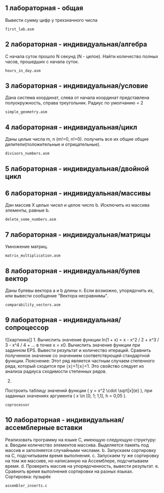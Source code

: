 ## 1 лабораторная - общая
Вывести сумму цифр у трехзначного числа 

`first_lab.asm`

## 2 лабораторная - индивидуальная/алгебра
С начала суток прошло N секунд (N - целое). Найти количество полных часов, прошедших с начала суток. 

`hours_in_day.asm`

## 3 лабораторная - индивидуальная/условие
Дана система координат, слева от начала координат представлена полуокружность, справа треугольник. Радиус по умолчанию = 2 

`simple_geometry.asm`

## 4 лабораторная - индивидуальная/цикл
Даны целые числа m, n (m!=0, n!=0). получить все их общие общие делители(положительные и отрицательные). 

`divisors_numbers.asm`

## 5 лабораторная - индивидуальная/двойной цикл

## 6 лабораторная - индивидуальная/массивы
Дан массив X целых чисел и целое число b. Исключить из массива элементы, равные b.

`delete_some_numbers.asm`

## 7 лабораторная - индивидуальная/матрицы
Умножение матриц.

`matrix_multiplication.asm`

## 8 лабораторная - индивидуальная/булев вектор
Даны булевы вектора a и b длины n. Если возможно, упорядочить их, или вывести сообщение "Вектора несравнимы".

`comparability_vectors.asm`

## 9 лабораторная - индивидуальная/сопроцессор
![[картинка]]
1.
Вычислить значение функции ln(1 + x) = x - x^2 / 2 + x^3 / 3 - x^4 / 4 + ... в точке x = x0.
Вычислить значение функции при заданном EPS. Вывести результат и количество итераций.
Сравнить полученное значение со значением соответствующей стандартной функции.
Пояснение: Этот ряд является частным случаем степенного ряда, который сходится при ∣x∣<1∣x∣<1. Это свойство следует из анализа радиуса сходимости степенных рядов.


2.
Построить таблицу значений функции ( y = x^2 \cdot \sqrt[x]{e} ), при заданных значениях аргумента ( x \in [0, 1; 1,1], h = 0,05 ).

`coprocessor`

## 10 лабораторная - индивидуальная/ассемблерные вставки
Реализовать программу на языке C, имеющую следующую структуру: a. Вводим количество элементов массива. Выделяется память под массив и заполняется случайными числами. b. Запускаем сортировку на C, подсчитываем время выполнения. c. Запускаем ту же сортировку на том же массиве, но написанную на Ассемблере, подсчитываем время. d. Проверить массив на упорядоченность, вывести результат. e. Сравнить время выполнения сортировки на разных языках.
Сортировка: пузырёк

`assembler_inserts.c`
